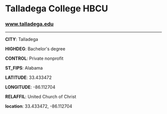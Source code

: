 # Talladega College HBCU
### www.talladega.edu
---
**CITY**: Talladega

**HIGHDEG**: Bachelor's degree

**CONTROL**: Private nonprofit

**ST_FIPS**: Alabama

**LATITUDE**: 33.433472

**LONGITUDE**: -86.112704

**RELAFFIL**: United Church of Christ

**location**: 33.433472, -86.112704